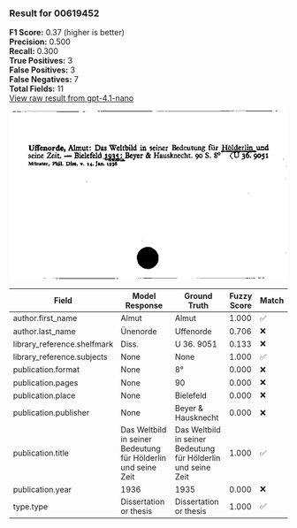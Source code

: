 ### Result for 00619452
**F1 Score:** 0.37 (higher is better)<br>**Precision:** 0.500<br>**Recall:** 0.300<br>**True Positives:** 3<br>**False Positives:** 3<br>**False Negatives:** 7<br>**Total Fields:** 11<br>[View raw result from gpt-4.1-nano](https://github.com/RISE-UNIBAS/humanities_data_benchmark/blob/main/results/2025-09-02/T0162/request_T0162_00619452.json)

<img src="https://github.com/RISE-UNIBAS/humanities_data_benchmark/blob/main/benchmarks/zettelkatalog/images/00619452.jpg?raw=true" alt="00619452" width="600px">

| Field | Model Response | Ground Truth | Fuzzy Score | Match |
|-------|----------------|--------------|-------------|-------|
| author.first_name | Almut | Almut | 1.000 | ✅ |
| author.last_name | Ünenorde | Uffenorde | 0.706 | ❌ |
| library_reference.shelfmark | Diss. | U 36. 9051 | 0.133 | ❌ |
| library_reference.subjects | None | None | 1.000 | ✅ |
| publication.format | None | 8° | 0.000 | ❌ |
| publication.pages | None | 90 | 0.000 | ❌ |
| publication.place | None | Bielefeld | 0.000 | ❌ |
| publication.publisher | None | Beyer & Hausknecht | 0.000 | ❌ |
| publication.title | Das Weltbild in seiner Bedeutung für Hölderlin und seine Zeit | Das Weltbild in seiner Bedeutung für Hölderlin und seine Zeit | 1.000 | ✅ |
| publication.year | 1936 | 1935 | 0.000 | ❌ |
| type.type | Dissertation or thesis | Dissertation or thesis | 1.000 | ✅ |
